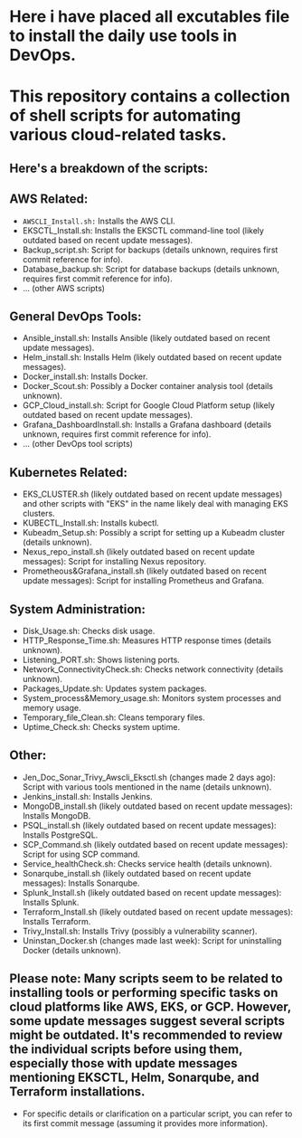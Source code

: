 # Here i have placed all excutables file to install the daily use tools in DevOps.
# This repository contains a collection of shell scripts for automating various cloud-related tasks.

## Here's a breakdown of the scripts:

## AWS Related:
- ``` AWSCLI_Install.sh: ``` Installs the AWS CLI.
- EKSCTL_Install.sh: Installs the EKSCTL command-line tool (likely outdated based on recent update messages).
- Backup_script.sh: Script for backups (details unknown, requires first commit reference for info).
- Database_backup.sh: Script for database backups (details unknown, requires first commit reference for info).
- ... (other AWS scripts)

## General DevOps Tools:
- Ansible_install.sh: Installs Ansible (likely outdated based on recent update messages).
- Helm_install.sh: Installs Helm (likely outdated based on recent update messages).
- Docker_install.sh: Installs Docker.
- Docker_Scout.sh: Possibly a Docker container analysis tool (details unknown).
- GCP_Cloud_install.sh: Script for Google Cloud Platform setup (likely outdated based on recent update messages).
- Grafana_DashboardInstall.sh: Installs a Grafana dashboard (details unknown, requires first commit reference for info).
- ... (other DevOps tool scripts)

## Kubernetes Related:
- EKS_CLUSTER.sh (likely outdated based on recent update messages) and other scripts with "EKS" in the name likely deal with managing EKS clusters.
- KUBECTL_Install.sh: Installs kubectl.
- Kubeadm_Setup.sh: Possibly a script for setting up a Kubeadm cluster (details unknown).
- Nexus_repo_install.sh (likely outdated based on recent update messages): Script for installing Nexus repository.
- Prometheous&Grafana_install.sh (likely outdated based on recent update messages): Script for installing Prometheus and Grafana.

## System Administration:
- Disk_Usage.sh: Checks disk usage.
- HTTP_Response_Time.sh: Measures HTTP response times (details unknown).
- Listening_PORT.sh: Shows listening ports.
- Network_ConnectivityCheck.sh: Checks network connectivity (details unknown).
- Packages_Update.sh: Updates system packages.
- System_process&Memory_usage.sh: Monitors system processes and memory usage.
- Temporary_file_Clean.sh: Cleans temporary files.
- Uptime_Check.sh: Checks system uptime.

## Other:
- Jen_Doc_Sonar_Trivy_Awscli_Eksctl.sh (changes made 2 days ago): Script with various tools mentioned in the name (details unknown).
- Jenkins_install.sh: Installs Jenkins.
- MongoDB_install.sh (likely outdated based on recent update messages): Installs MongoDB.
- PSQL_install.sh (likely outdated based on recent update messages): Installs PostgreSQL.
- SCP_Command.sh (likely outdated based on recent update messages): Script for using SCP command.
- Service_healthCheck.sh: Checks service health (details unknown).
- Sonarqube_install.sh (likely outdated based on recent update messages): Installs Sonarqube.
- Splunk_Install.sh (likely outdated based on recent update messages): Installs Splunk.
- Terraform_Install.sh (likely outdated based on recent update messages): Installs Terraform.
- Trivy_Install.sh: Installs Trivy (possibly a vulnerability scanner).
- Uninstan_Docker.sh (changes made last week): Script for uninstalling Docker (details unknown).

## Please note: Many scripts seem to be related to installing tools or performing specific tasks on cloud platforms like AWS, EKS, or GCP. However, some update messages suggest several scripts might be outdated. It's recommended to review the individual scripts before using them, especially those with update messages mentioning EKSCTL, Helm, Sonarqube, and Terraform installations.
- For specific details or clarification on a particular script, you can refer to its first commit message (assuming it provides more information).
